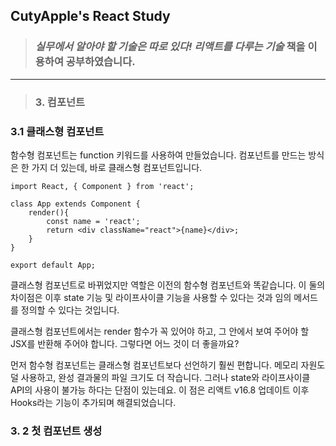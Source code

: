 ## CutyApple's React Study 

> ### *실무에서 알아야 할 기술은 따로 있다! 리액트를 다루는 기술* 책을              이용하여 공부하였습니다.

<hr>


>  ### 3.  컴포넌트

### 3.1  클래스형 컴포넌트

함수형 컴포넌트는 function 키워드를 사용하여 만들었습니다. 컴포넌트를 만드는 방식은 한 가지 더 있는데, 바로 클래스형 컴포넌트입니다. 

```react
import React, { Component } from 'react';

class App extends Component {
    render(){
        const name = 'react';
        return <div className="react">{name}</div>;
    }
}

export default App;
```

클래스형 컴포넌트로 바뀌었지만 역할은 이전의 함수형 컴포넌트와 똑같습니다. 이 둘의 차이점은 이후 state 기능 및 라이프사이클 기능을 사용할 수 있다는 것과 임의 메서드를 정의할 수 있다는 것입니다.

클래스형 컴포넌트에서는 render 함수가 꼭 있어야 하고, 그 안에서 보여 주어야 할 JSX를 반환해 주어야 합니다. 그렇다면 어느 것이 더 좋을까요?

먼저 함수형 컴포넌트는 클래스형 컴포넌트보다 선언하기 훨씬 편합니다.  메모리 자원도 덜 사용하고, 완성 결과물의 파일 크기도 더 작습니다. 그러나 state와 라이프사이클 API의 사용이 불가능 하다는 단점이 있는데요. 이 점은 리액트 v16.8 업데이트 이후 Hooks라는 기능이 추가되며 해결되었습니다. 



### 3. 2 첫 컴포넌트 생성

